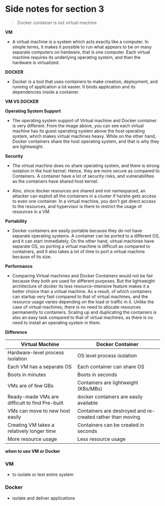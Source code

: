 # Side notes for section 3

> Docker container is not virtual machine

**VM**

- A virtual machine is a system which acts exactly like a computer.
  In simple terms, it makes it possible to run what appears to be on many separate computers on hardware, that is one computer. Each virtual machine requires its underlying operating system, and then the hardware is virtualized.

**DOCKER**

- Docker is a tool that uses containers to make creation, deployment, and running of application a lot easier. It binds application and its dependencies inside a container.

**VM VS DOCKER**

**Operating System Support**

- The operating system support of Virtual machine and Docker container is very different. From the image above, you can see each virtual machine has its guest operating system above the host operating system, which makes virtual machines heavy. While on the other hand, Docker containers share the host operating system, and that is why they are lightweight.

**Security**

- The virtual machine does no share operating system, and there is strong isolation in the host kernel. Hence, they are more secure as compared to Containers. A container have a lot of security risks, and vulnerabilities as the containers have shared host kernel.

- Also, since docker resources are shared and not namespaced, an attacker can exploit all the containers in a cluster if he/she gets access to even one container. In a virtual machine, you don’t get direct access to the resources, and hypervisor is there to restrict the usage of resources in a VM.

**Portability**

- Docker containers are easily portable because they do not have separate operating systems. A container can be ported to a different OS, and it can start immediately. On the other hand, virtual machines have separate OS, so porting a virtual machine is difficult as compared to containers, and it also takes a lot of time to port a virtual machine because of its size.

**Performance**

- Comparing Virtual machines and Docker Containers would not be fair because they both are used for different purposes. But the lightweight architecture of docker its less resource-intensive feature makes it a better choice than a virtual machine. As a result, of which containers can startup very fast compared to that of virtual machines, and the resource usage varies depending on the load or traffic in it.
  Unlike the case of virtual machines, there is no need to allocate resources permanently to containers. Scaling up and duplicating the containers is also an easy task compared to that of virtual machines, as there is no need to install an operating system in them.

**Difference**

| Virtual Machine                                | Docker Container                                           |
| ---------------------------------------------- | ---------------------------------------------------------- |
| Hardware-level process isolation               | OS level process isolation                                 |
| Each VM has a separate OS                      | Each container can share OS                                |
| Boots in minutes                               | Boots in seconds                                           |
| VMs are of few GBs                             | Containers are lightweight (KBs/MBs)                       |
| Ready-made VMs are difficult to find Pre-built | docker containers are easily available                     |
| VMs can move to new host easily                | Containers are destroyed and re-created rather than moving |
| Creating VM takes a relatively longer time     | Containers can be created in seconds                       |
| More resource usage                            | Less resource usage                                        |

**when to use VM or Docker**

### VM

- to isolate or test entire system

### Docker

- isolate and deliver applications
